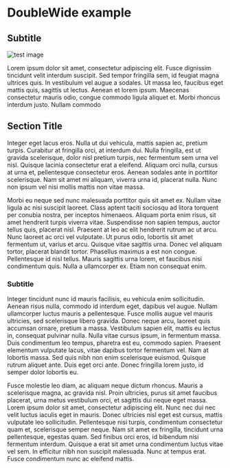 # DoubleWide example
## Subtitle

![test image](https://res.cloudinary.com/dyzmnhqpr/image/upload/v1585177799/sample.jpg)

Lorem ipsum dolor sit amet, consectetur adipiscing elit. Fusce dignissim tincidunt velit interdum suscipit. Sed tempor fringilla sem, id feugiat magna ultrices quis. In vestibulum vel augue a sodales. Ut massa leo, faucibus eget mattis quis, sagittis ut lectus. Aenean et lorem ipsum. Maecenas consectetur mauris odio, congue commodo ligula aliquet et. Morbi rhoncus interdum justo. Nullam commodo 
            
## Section Title

Integer eget lacus eros. Nulla ut dui vehicula, mattis sapien ac, pretium turpis. Curabitur at fringilla orci, at interdum dui. Nulla fringilla, est ut gravida scelerisque, dolor nisl pretium turpis, nec fermentum sem urna vel nisl. Quisque lacinia consectetur erat a eleifend. Aliquam orci nulla, cursus at urna et, pellentesque consectetur eros. Aenean sodales ante in porttitor scelerisque. Nam sit amet mi aliquam, viverra urna id, placerat nulla. Nunc non ipsum vel nisi mollis mattis non vitae massa.

Morbi eu neque sed nunc malesuada porttitor quis sit amet ex. Nullam vitae ligula ac nisi suscipit laoreet. Class aptent taciti sociosqu ad litora torquent per conubia nostra, per inceptos himenaeos. Aliquam porta enim risus, sit amet hendrerit turpis viverra vitae. Suspendisse non sapien tempus, auctor tellus quis, placerat nisl. Praesent at leo ac elit hendrerit rutrum ac ut arcu. Nunc laoreet ac orci vel vulputate. Ut purus odio, lobortis sit amet fermentum ut, varius et arcu. Quisque vitae sagittis urna. Donec vel aliquam tortor, placerat blandit tortor. Phasellus maximus a est non congue. Pellentesque id nisl tellus. Mauris sagittis urna lorem, et faucibus nisi condimentum quis. Nulla a ullamcorper ex. Etiam non consequat enim.

### Subtitle

Integer tincidunt nunc id mauris facilisis, eu vehicula enim sollicitudin. Aenean risus nulla, commodo id interdum eget, dapibus vel augue. Nullam ullamcorper luctus mauris a pellentesque. Fusce mollis augue vel mauris ultricies, sed scelerisque libero gravida. Donec neque arcu, laoreet quis accumsan ornare, pretium a massa. Vestibulum sapien elit, mattis eu lectus in, consequat pulvinar nulla. Nulla vitae cursus ipsum, in fermentum massa. Duis condimentum leo tempus, pharetra est eu, commodo sapien. Praesent elementum vulputate lacus, vitae dapibus tortor fermentum vel. Nam at lobortis massa. Sed quis nibh non enim scelerisque euismod. Quisque rutrum aliquet ante. Duis eget orci ante. Donec fringilla lorem justo, id semper dolor lobortis eu.
 
Fusce molestie leo diam, ac aliquam neque dictum rhoncus. Mauris a scelerisque magna, ac gravida nisl. Proin ultricies, purus sit amet faucibus placerat, urna metus vestibulum orci, et sagittis dui neque eget massa. Lorem ipsum dolor sit amet, consectetur adipiscing elit. Nunc nec dui nec velit luctus iaculis eget in mauris. Donec ultricies nisl eget est cursus, mattis vulputate leo sollicitudin. Pellentesque nisi turpis, condimentum consectetur quam et, scelerisque semper neque. Nam sit amet ex fringilla, tincidunt urna pellentesque, egestas quam. Sed finibus orci eros, id bibendum nisi fermentum interdum. Quisque a erat sit amet urna condimentum luctus vitae vel sem. In efficitur nibh non suscipit malesuada. Nunc at tempus erat. Fusce condimentum nunc ac eleifend mattis.
<span class="meta double">